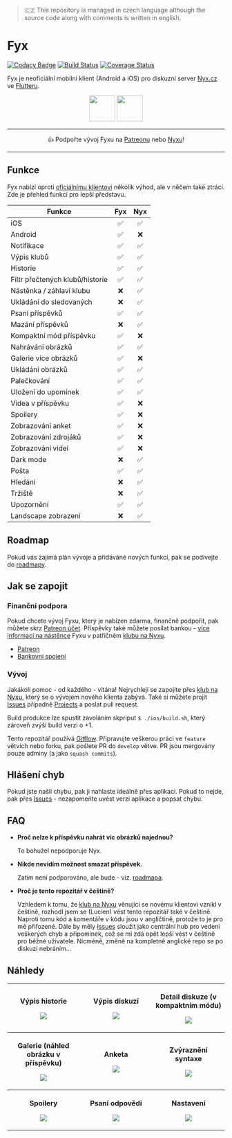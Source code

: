 > 🇨🇿 This repository is managed in czech language although the source code along with comments is written in english.

# Fyx

[![Codacy Badge](https://api.codacy.com/project/badge/Grade/c5dd9261a8154bddb7f317f607307a1c)](https://app.codacy.com/gh/lucien144/fyx?utm_source=github.com&utm_medium=referral&utm_content=lucien144/fyx&utm_campaign=Badge_Grade_Settings)
[![Build Status](https://travis-ci.com/lucien144/fyx.svg?branch=develop)](https://travis-ci.com/lucien144/fyx) [![Coverage Status](https://coveralls.io/repos/github/lucien144/fyx/badge.svg?branch=develop)](https://coveralls.io/github/lucien144/fyx?branch=develop)

Fyx je neoficiální mobilní klient (Android a iOS) pro diskuzní server [Nyx.cz](https://nyx.cz) ve [Flutteru](https://flutter.dev/).

<p align="center">
<a href="https://play.google.com/store/apps/details?id=net.lucien144.fyx" target="_blank"><img src="https://imgur.com/yQvstXc.png" height="60"/></a>
<a href="https://144.wtf/AmcGAl" target="_blank"><img src="https://144.wtf/9VRKzD+" height="60"/></a>
</p>

---
<p align="center">
👍 Podpořte vývoj Fyxu na <a href="http://patreon.com/fyxapp" target="_blank">Patreonu</a> nebo <a href="https://www.nyx.cz/index.php?l=topic;l2=2;id=24237;n=a200"  target="_blank">Nyxu</a>!
</p>

---

## Funkce

Fyx nabízí oproti [oficiálnímu klientovi](https://apps.apple.com/cz/app/nyx/id920743962) několik výhod, ale v něčem také ztrácí. 
Zde je přehled funkcí pro lepší představu.

| Funkce | Fyx | Nyx |
|-|:-:|:-:|
| iOS | ✅ | ✅ |
| Android | ✅ | ❌ |
| Notifikace | ✅ | ✅ |
| Výpis klubů | ✅ | ✅ |
| Historie | ✅ | ✅ |
| Filtr přečtených klubů/historie | ✅ | ✅ |
| Nástěnka / záhlaví klubu | ❌ | ✅ |
| Ukládání do sledovaných | ❌ | ✅ |
| Psaní příspěvků | ✅ | ✅ |
| Mazání příspěvků | ❌ | ✅ |
| Kompaktní mód příspěvku | ✅ | ❌ |
| Nahrávání obrázků | ✅ | ✅ |
| Galerie více obrázků | ✅ | ❌ |
| Ukládání obrázků | ✅ | ✅ |
| Palečkování | ✅ | ✅ |
| Uložení do upomínek | ✅ | ✅ |
| Videa v příspěvku | ✅ | ❌ |
| Spoilery | ✅ | ❌ |
| Zobrazování anket | ✅ | ❌ |
| Zobrazování zdrojáků | ✅ | ❌ |
| Zobrazování videí | ✅ | ❌ |
| Dark mode | ❌ | ✅ |
| Pošta | ✅ | ✅ |
| Hledání | ❌ | ✅ |
| Tržiště | ❌ | ✅ |
| Upozornění | ✅ | ✅ |
| Landscape zobrazení | ❌ | ✅ |

## Roadmap

Pokud vás zajímá plán vývoje a přidáváné nových funkcí, pak se podívejte do [roadmapy](https://github.com/lucien144/fyx/projects/2).

## Jak se zapojit

### Finanční podpora

Pokud chcete vývoj Fyxu, který je nabízen zdarma, finančně podpořit, pak můžete skrz [Patreon účet](http://patreon.com/fyxapp). Příspěvky také můžete posílat bankou - [více informací na nástěnce](https://www.nyx.cz/index.php?l=topic;l2=2;id=24237;n=6162) Fyxu v patřičném [klubu na Nyxu](https://www.nyx.cz/index.php?l=topic;l2=2;id=24237;n=6162).

- [Patreon](http://patreon.com/fyxapp)
- [Bankovní spojení](https://www.nyx.cz/index.php?l=topic;l2=2;id=24237;n=6162)

### Vývoj

Jakákoli pomoc - od každého - vítána! Nejrychleji se zapojíte přes [klub na Nyxu](https://www.nyx.cz/index.php?l=topic;id=24237;n=23dd), který se o vývojem nového klienta zabývá.
Také si můžete projít [Issues](https://github.com/lucien144/fyx/issues) případně [Projects](https://github.com/lucien144/fyx/projects) a poslat pull request.

Build produkce lze spustit zavoláním skpriput `$ ./ios/build.sh`, který zároveň zvýší build verzi o +1.

Tento repozitář používá [Gitflow](https://www.atlassian.com/git/tutorials/comparing-workflows/gitflow-workflow). Připravujte veškerou práci ve `feature` větvích nebo forku, pak pošlete PR do `develop` větve. PR jsou mergovány pouze adminy (a jako `squash commits`).

## Hlášení chyb
Pokud jste našli chybu, pak ji nahlaste ideálně přes aplikaci. Pokud to nejde, pak přes [Issues](https://github.com/lucien144/fyx/issues) - nezapomeňte uvést verzi aplikace a popsat chybu.

## FAQ

- **Proč nelze k příspěvku nahrát víc obrázků najednou?**

  To bohužel nepodporuje Nyx.
  
- **Nikde nevidím možnost smazat příspěvek.**

  Zatím není podporováno, ale bude - viz. [roadmapa](https://github.com/lucien144/fyx/projects/2).

- **Proč je tento repozitář v češtině?**

  Vzhledem k tomu, že [klub na Nyxu](https://www.nyx.cz/index.php?l=topic;id=24237;n=23dd) věnující se novému klientovi vznikl v češtině, rozhodl jsem se (Lucien) vést tento repozitář také v češtině. Naproti tomu kód a komentáře v kódu jsou v angličtině, protože to je pro mě přiřozené. Dále by měly [Issues](https://github.com/lucien144/fyx/issues) sloužit jako centrální hub pro vedení veškerých chyb a připomínek, což se mi zdá opět lepší vést v češtině pro běžné uživatele. Nicméně, změně na kompletně anglické repo se po diskuzi nebráním...

## Náhledy
<table>
	<tr>
		<th width="33%">
			<p><a title="history"></a> Výpis historie
			<p><kbd><img src="https://user-images.githubusercontent.com/5161085/104580475-a1b6ef80-565d-11eb-8003-a412416e5d14.PNG">
		<th width="33%">
			<p><a title="bookmarks"></a> Výpis diskuzí
			<p><kbd><img src="https://user-images.githubusercontent.com/5161085/104580503-a9769400-565d-11eb-90bf-8ff1865d8385.PNG">
    <th width="33%">
			<p><a title="detail"></a> Detail diskuze (v kompaktním módu)
			<p><kbd><img src="https://user-images.githubusercontent.com/5161085/104580520-ad0a1b00-565d-11eb-9571-2326ee2dfad7.PNG">
	<tr>
		<th width="33%">
			<p><a title="gallery"></a> Galerie (náhled obrázku v příspěvku)
			<p><kbd><img src="https://user-images.githubusercontent.com/5161085/104580526-ae3b4800-565d-11eb-870e-acc8e764965f.PNG">
		<th width="33%">
			<p><a title="poll"></a> Anketa
			<p><kbd><img src="https://user-images.githubusercontent.com/5161085/104580528-af6c7500-565d-11eb-9b2e-59852aa182b5.PNG">
		<th width="33%">
			<p><a title="syntax"></a> Zvýraznění syntaxe
			<p><kbd><img src="https://user-images.githubusercontent.com/5161085/104580530-b0050b80-565d-11eb-9ec6-2ed9376814c0.PNG">
  <tr>
		<th width="33%">
			<p><a title="spoiler"></a> Spoilery
			<p><kbd><img src="https://user-images.githubusercontent.com/5161085/104580531-b0050b80-565d-11eb-9130-a44cfe19ab56.PNG">
		<th width="33%">
			<p><a title="reply"></a> Psaní odpovědi
			<p><kbd><img src="https://user-images.githubusercontent.com/5161085/104581181-83052880-565e-11eb-8ff0-d1baa088886f.PNG">
		<th width="33%">
			<p><a title="settings"></a> Nastavení
			<p><kbd><img src="https://user-images.githubusercontent.com/5161085/104581195-87314600-565e-11eb-9e2a-6cc20ebf743a.PNG">
</table>
